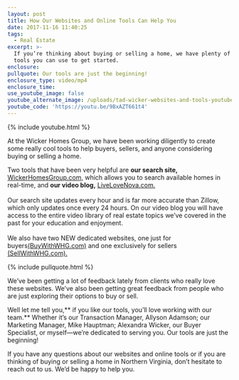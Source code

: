 ```yaml
---
layout: post
title: How Our Websites and Online Tools Can Help You
date: 2017-11-16 11:40:25
tags:
  - Real Estate
excerpt: >-
  If you’re thinking about buying or selling a home, we have plenty of online
  tools you can use to get started.
enclosure:
pullquote: Our tools are just the beginning!
enclosure_type: video/mp4
enclosure_time:
use_youtube_image: false
youtube_alternate_image: /uploads/tad-wicker-websites-and-tools-youtube.jpg
youtube_code: 'https://youtu.be/9BxAZT661t4'
---
```



{% include youtube.html %}

At the Wicker Homes Group, we have been working diligently to create some really cool tools to help buyers, sellers, and anyone considering buying or selling a home.

Two tools that have been very helpful are **our search site,** [WickerHomesGroup.com,](https://www.wickerhomesgroup.com/) which allows you to search available homes in real-time, and **our video blog,** [LiveLoveNova.com.](http://livelovenova.com)<br><br>Our search site updates every hour and is far more accurate than Zillow, which only updates once every 24 hours. On our video blog you will have access to the entire video library of real estate topics we’ve covered in the past for your education and enjoyment.<br><br>We also have two NEW dedicated websites, one just for buyers[(BuyWithWHG.com)](http://www.buywithwhg.com) and one exclusively for sellers [(SellWithWHG.com).](http://www.sellwithwhg.com)

{% include pullquote.html %}

We’ve been getting a lot of feedback lately from clients who really love these websites. We’ve also been getting great feedback from people who are just exploring their options to buy or sell.

Well let me tell you,** if you like our tools, you’ll love working with our team.**&nbsp;Whether it’s our Transaction Manager, Allyson Adamson; our Marketing Manager, Mike Hauptman; Alexandra Wicker, our Buyer Specialist, or myself—we’re dedicated to serving you. Our tools are just the beginning!

If you have any questions about our websites and online tools or if you are thinking of buying or selling a home in Northern Virginia, don’t hesitate to reach out to us. We’d be happy to help you.